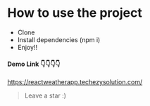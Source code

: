 # How to use the project

- Clone
- Install dependencies (npm i)
- Enjoy!!

#### Demo Link 👇👇👇👇
https://reactweatherapp.techezysolution.com/

> Leave a star :)
